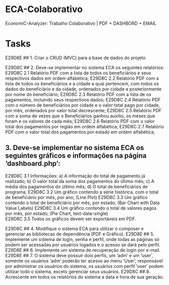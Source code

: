 # ECA-Colaborativo
EconomiC-Analyzer: Trabalho Colaborativo | PDF + DASHBORD + EMAIL

# Tasks
E29D8E ## 1. Criar o CRUD (MVC) para a base de dados do projeto

E29D8C ## 2. Deve-se implementar no sistema ECA os seguintes relatórios:
E29D8C 2.1 Relatório PDF com a lista de todos os beneficiários e seus respectivos dados em ordem alfabética;
E29D8C 2.2 Relatório PDF com a lista de todos os beneficiários e a cidade a qual pertencem, com todos os dados do beneficiário e da cidade, ordenados por cidade e posteriormente por nome do beneficiário;
E29D8C 2.3 Relatório PDF com a lista de os pagamentos, incluindo seus respectivos dados;
E29D8C 2.4 Relatório PDF com o número de beneficiários por cidade e o valor total pago por cidade, por mês, ordenados por valor total decrescente;
E29D8C 2.5 Relatório PDF com a soma de vezes que o Beneficiários ganhou auxilio, os meses que foram e os valores de cada mês;
E29D8C 2.6 Relatório PDF com o valor total dos pagamentos por região em ordem alfabética;
E29D8C 2.7 Relatório PDF com o valor total dos pagamentos por estado em ordem alfabética;


## 3. Deve-se implementar no sistema ECA os seguintes gráficos e informações na página ‘dashboard.php’:
E29D8C 3.1 Informações:
   a) A informação do total de pagamento já realizado;
   b) O valor total da soma dos pagamentos do último mês;
   c) A média dos pagamentos do último mês;
   d) O total de beneficiários de programa;
E29D8C 3.2 Um gráfico contendo a série histórica, com o total de beneficiário por mês, por ano; (Line Plot)
E29D8C 3.3 Um gráfico contendo o total de beneficiário por mês, por estado; (Bar Chart with Data Value Labels)
E29D8C 3.4 Um gráfico contendo o total de valores pagos por mês, por estado; (Pie Chart, text-data-single)	
E29D8C 3.5 Todos os gráficos devem ser exportáveis em PDF.


E29D8C ## 4. Modifique o sistema ECA para utilizar o composer e gerenciar as bibliotecas de dependência (PDF e Gráfico).
E29D8E ## 5. Implemente um sistema de login, senha e perfil, onde todas as páginas só podem ser acessadas por usuários logados e o acesso se dará pelo perfil.
E29D8E ## 6. Implemente um sistema de recuperação de login por e-mail.
E29D8E ## 7. O sistema deve possuir dois perfis, um ‘adm’ e um ‘user’, somente os usuários ‘adm’ poderão ter acesso ao menu ‘User’, responsável por administrar os usuários do sistema, os usuários com perfil ‘user’ podem utilizar todo o sistema, exceto gerenciar seus usuários.
E29D8C ## 8. Acrescente em todos os relatórios do sistema a data e hora de sua geração.